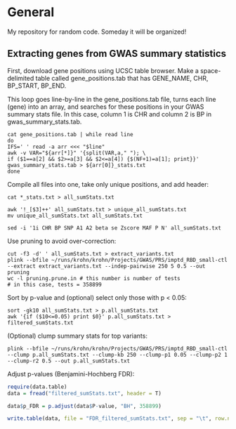 # General
My repository for random code. Someday it will be organized!  

## Extracting genes from GWAS summary statistics
First, download gene positions using UCSC table browser. Make a space-delimited table called gene_positions.tab that has GENE_NAME, CHR, BP_START, BP_END.  

This loop goes line-by-line in the gene_positions.tab file, turns each line (gene) into an array, and searches for these positions in your GWAS summary stats file. In this case, column 1 is CHR and column 2 is BP in gwas_summary_stats.tab.  

```
cat gene_positions.tab | while read line
do
IFS=' ' read -a arr <<< "$line"
awk -v VAR="${arr[*]}" '{split(VAR,a," "); \
if ($1==a[2] && $2>=a[3] && $2<=a[4]) {$(NF+1)=a[1]; print}}' gwas_summary_stats.tab > ${arr[0]}_stats.txt
done
````

Compile all files into one, take only unique positions, and add header:
````
cat *_stats.txt > all_sumStats.txt

awk '!_[$3]++' all_sumStats.txt > unique_all_sumStats.txt
mv unique_all_sumStats.txt all_sumStats.txt

sed -i '1i CHR BP SNP A1 A2 beta se Zscore MAF P N' all_sumStats.txt
````
Use pruning to avoid over-correction:
````
cut -f3 -d' ' all_sumStats.txt > extract_variants.txt
plink --bfile ~/runs/krohn/krohn/Projects/GWAS/PRS/imptd_RBD_small-ctl --extract extract_variants.txt --indep-pairwise 250 5 0.5 --out pruning
wc -l pruning.prune.in # this number is number of tests
# in this case, tests = 358899
````
Sort by p-value and (optional) select only those with p < 0.05:
````
sort -gk10 all_sumStats.txt > p.all_sumStats.txt
awk '{if ($10<=0.05) print $0}' p.all_sumStats.txt > filtered_sumStats.txt
````
(Optional) clump summary stats for top variants:
````
plink --bfile ~/runs/krohn/krohn/Projects/GWAS/PRS/imptd_RBD_small-ctl --clump p.all_sumStats.txt --clump-kb 250 --clump-p1 0.05 --clump-p2 1 --clump-r2 0.5 --out p.all_sumStats.txt
````
Adjust p-values (Benjamini-Hochberg FDR):
```R
require(data.table)
data = fread("filtered_sumStats.txt", header = T)

data$p_FDR = p.adjust(data$P-value, "BH", 358899)

write.table(data, file = "FDR_filtered_sumStats.txt", sep = "\t", row.names = F, quote = F)
```
